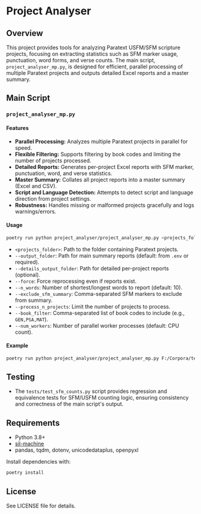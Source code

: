 # Project Analyser

## Overview

This project provides tools for analyzing Paratext USFM/SFM scripture projects, focusing on extracting statistics such as SFM marker usage, punctuation, word forms, and verse counts. The main script, `project_analyser_mp.py`, is designed for efficient, parallel processing of multiple Paratext projects and outputs detailed Excel reports and a master summary.

## Main Script

### `project_analyser_mp.py`

#### Features

- **Parallel Processing:** Analyzes multiple Paratext projects in parallel for speed.
- **Flexible Filtering:** Supports filtering by book codes and limiting the number of projects processed.
- **Detailed Reports:** Generates per-project Excel reports with SFM marker, punctuation, word, and verse statistics.
- **Master Summary:** Collates all project reports into a master summary (Excel and CSV).
- **Script and Language Detection:** Attempts to detect script and language direction from project settings.
- **Robustness:** Handles missing or malformed projects gracefully and logs warnings/errors.

#### Usage

```sh
poetry run python project_analyser/project_analyser_mp.py <projects_folder> [--output_folder <output>] [--details_output_folder <details>] [--force] [--n_words N] [--exclude_sfm_summary MARKERS] [--process_n_projects N] [--book_filter BOOKS] [--num_workers N]
```

- `<projects_folder>`: Path to the folder containing Paratext projects.
- `--output_folder`: Path for main summary reports (default: from `.env` or required).
- `--details_output_folder`: Path for detailed per-project reports (optional).
- `--force`: Force reprocessing even if reports exist.
- `--n_words`: Number of shortest/longest words to report (default: 10).
- `--exclude_sfm_summary`: Comma-separated SFM markers to exclude from summary.
- `--process_n_projects`: Limit the number of projects to process.
- `--book_filter`: Comma-separated list of book codes to include (e.g., `GEN,PSA,MAT`).
- `--num_workers`: Number of parallel worker processes (default: CPU count).

#### Example

```sh
poetry run python project_analyser/project_analyser_mp.py F:/Corpora/test_projects --output_folder F:/Corpora/test_projects/output --details_output_folder F:/Corpora/test_projects/project_details --n_words 10 --book_filter GEN,EXO
```

## Testing

- The `tests/test_sfm_counts.py` script provides regression and equivalence tests for SFM/USFM counting logic, ensuring consistency and correctness of the main script's output.

## Requirements

- Python 3.8+
- [sil-machine](https://github.com/sillsdev/sil-machine)
- pandas, tqdm, dotenv, unicodedataplus, openpyxl

Install dependencies with:

```sh
poetry install
```

## License

See LICENSE file for details.
